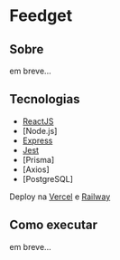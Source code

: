 # Feedget

## Sobre
em breve...

## Tecnologias
- [ReactJS]()
- [Node.js]
- [Express]()
- [Jest]()
- [Prisma]
- [Axios]
- [PostgreSQL]

Deploy na [Vercel]() e [Railway]()

## Como executar
em breve...
